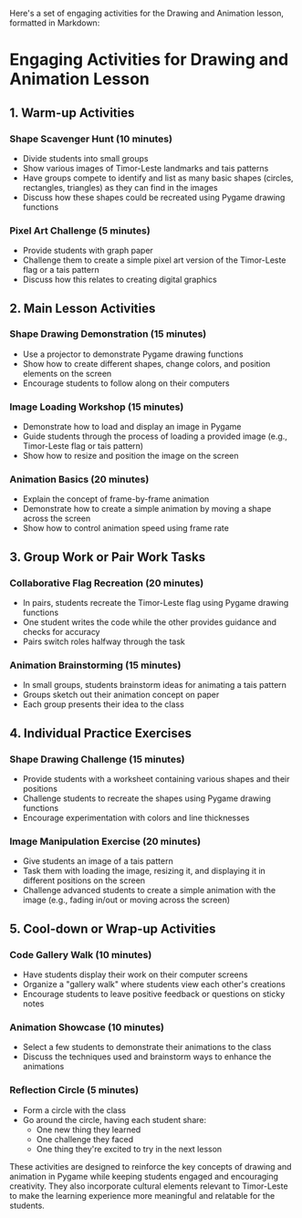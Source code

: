 Here's a set of engaging activities for the Drawing and Animation lesson, formatted in Markdown:

# Engaging Activities for Drawing and Animation Lesson

## 1. Warm-up Activities

### Shape Scavenger Hunt (10 minutes)
- Divide students into small groups
- Show various images of Timor-Leste landmarks and tais patterns
- Have groups compete to identify and list as many basic shapes (circles, rectangles, triangles) as they can find in the images
- Discuss how these shapes could be recreated using Pygame drawing functions

### Pixel Art Challenge (5 minutes)
- Provide students with graph paper
- Challenge them to create a simple pixel art version of the Timor-Leste flag or a tais pattern
- Discuss how this relates to creating digital graphics

## 2. Main Lesson Activities

### Shape Drawing Demonstration (15 minutes)
- Use a projector to demonstrate Pygame drawing functions
- Show how to create different shapes, change colors, and position elements on the screen
- Encourage students to follow along on their computers

### Image Loading Workshop (15 minutes)
- Demonstrate how to load and display an image in Pygame
- Guide students through the process of loading a provided image (e.g., Timor-Leste flag or tais pattern)
- Show how to resize and position the image on the screen

### Animation Basics (20 minutes)
- Explain the concept of frame-by-frame animation
- Demonstrate how to create a simple animation by moving a shape across the screen
- Show how to control animation speed using frame rate

## 3. Group Work or Pair Work Tasks

### Collaborative Flag Recreation (20 minutes)
- In pairs, students recreate the Timor-Leste flag using Pygame drawing functions
- One student writes the code while the other provides guidance and checks for accuracy
- Pairs switch roles halfway through the task

### Animation Brainstorming (15 minutes)
- In small groups, students brainstorm ideas for animating a tais pattern
- Groups sketch out their animation concept on paper
- Each group presents their idea to the class

## 4. Individual Practice Exercises

### Shape Drawing Challenge (15 minutes)
- Provide students with a worksheet containing various shapes and their positions
- Challenge students to recreate the shapes using Pygame drawing functions
- Encourage experimentation with colors and line thicknesses

### Image Manipulation Exercise (20 minutes)
- Give students an image of a tais pattern
- Task them with loading the image, resizing it, and displaying it in different positions on the screen
- Challenge advanced students to create a simple animation with the image (e.g., fading in/out or moving across the screen)

## 5. Cool-down or Wrap-up Activities

### Code Gallery Walk (10 minutes)
- Have students display their work on their computer screens
- Organize a "gallery walk" where students view each other's creations
- Encourage students to leave positive feedback or questions on sticky notes

### Animation Showcase (10 minutes)
- Select a few students to demonstrate their animations to the class
- Discuss the techniques used and brainstorm ways to enhance the animations

### Reflection Circle (5 minutes)
- Form a circle with the class
- Go around the circle, having each student share:
  * One new thing they learned
  * One challenge they faced
  * One thing they're excited to try in the next lesson

These activities are designed to reinforce the key concepts of drawing and animation in Pygame while keeping students engaged and encouraging creativity. They also incorporate cultural elements relevant to Timor-Leste to make the learning experience more meaningful and relatable for the students.
